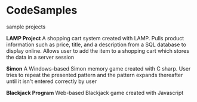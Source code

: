 # CodeSamples
sample projects

**LAMP Project**
A shopping cart system created with LAMP. Pulls product information such as price, title, and a description from a SQL database to display online.
Allows user to add the item to a shopping cart which stores the data in a server session

**Simon**
A Windows-based Simon memory game created with C sharp.
User tries to repeat the presented pattern and the pattern expands thereafter until it isn't entered correctly by user

**Blackjack Program**
Web-based Blackjack game created with Javascript
